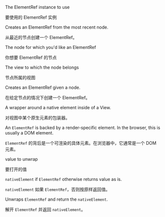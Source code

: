 The ElementRef instance to use

要使用的 ElementRef 实例

Creates an ElementRef from the most recent node.

从最近的节点创建一个 ElementRef。

The node for which you'd like an ElementRef

你想要 ElementRef 的节点

The view to which the node belongs

节点所属的视图

Creates an ElementRef given a node.

在给定节点的情况下创建一个 ElementRef。

A wrapper around a native element inside of a View.

对视图中某个原生元素的包装器。

An `ElementRef` is backed by a render-specific element. In the browser, this is usually a DOM
element.

`ElementRef` 的背后是一个可渲染的具体元素。在浏览器中，它通常是一个 DOM 元素。

value to unwrap

要打开的值

`nativeElement` if `ElementRef` otherwise returns value as is.

`nativeElement` 如果 `ElementRef`，否则按原样返回值。

Unwraps `ElementRef` and return the `nativeElement`.

解开 `ElementRef` 并返回 `nativeElement`。
